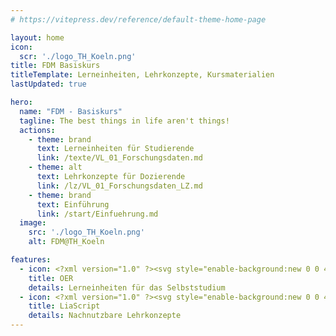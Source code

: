 ```yaml
---
# https://vitepress.dev/reference/default-theme-home-page

layout: home
icon: 
  scr: './logo_TH_Koeln.png'
title: FDM Basiskurs
titleTemplate: Lerneinheiten, Lehrkonzepte, Kursmaterialien
lastUpdated: true

hero:
  name: "FDM - Basiskurs"
  tagline: The best things in life aren't things!
  actions:
    - theme: brand
      text: Lerneinheiten für Studierende
      link: /texte/VL_01_Forschungsdaten.md
    - theme: alt
      text: Lehrkonzepte für Dozierende
      link: /lz/VL_01_Forschungsdaten_LZ.md
    - theme: brand
      text: Einführung
      link: /start/Einfuehrung.md
  image:
    src: './logo_TH_Koeln.png'
    alt: FDM@TH_Koeln

features:
  - icon: <?xml version="1.0" ?><svg style="enable-background:new 0 0 48 48;" version="1.1" viewBox="0 0 48 48" xml:space="preserve" xmlns="http://www.w3.org/2000/svg" xmlns:xlink="http://www.w3.org/1999/xlink"><g id="Icons"><g><path d="M32.87615,27.34275c0,0,0.4814-3.4056,0.3641-4.4755c0,0,1.4224,0.5371,3.3148-0.1703    c1.8925-0.7074,2.2586-0.4116,3.0559-1.1126c0.7973-0.701,4.0475-1.1541,4.0475-1.1541s-2.3041,2.2428-3.2984,3.2595    c-0.9943,1.0168-1.8221,1.5758-2.8986,2.224C36.38485,26.56205,33.37215,27.59715,32.87615,27.34275z" style="fill:#889B4C;"/><path d="M14.92645,27.30005c0,0-0.3102-2.8508-0.1929-3.9207c0,0-0.7777,0.0546-2.6702-0.6528    c-1.8924-0.7073-2.7006,0.1731-3.4979-0.5279c-0.7973-0.7009-4.2239-1.7684-4.2239-1.7684s2.4708,2.2971,3.4651,3.3139    c0.9943,1.0167,1.8221,1.5757,2.8986,2.224C11.78175,26.61635,14.43035,27.55445,14.92645,27.30005z" style="fill:#889B4C;"/><g><g><path d="M15.30015,26.00785c-0.0215,0-0.0439-0.002-0.0664-0.0059l-2.649-0.3455      c-0.2041-0.0371-0.3398-0.2319-0.3027-0.436c0.0371-0.2027,0.2285-0.3384,0.4356-0.3023l2.6489,0.3455      c0.2041,0.0371,0.3399,0.232,0.3027,0.4361C15.63605,25.88085,15.47885,26.00785,15.30015,26.00785z" style="fill:#78873A;"/></g><g><path d="M32.93525,26.00785c-0.1788,0-0.3379-0.1284-0.3692-0.3101      c-0.0361-0.2041,0.1006-0.3984,0.3047-0.4341l2.2053-0.2688c0.2021-0.0352,0.3984,0.1006,0.4336,0.3042      c0.0361,0.2041-0.1006,0.3984-0.3047,0.4341l-2.2053,0.2688C32.97815,26.00585,32.95665,26.00785,32.93525,26.00785z" style="fill:#78873A;"/></g></g><g><path d="M39.26355,19.98775c-2.39,0.59-2.59,0.24-4.52,0.04c-0.6-0.06-1.14-0.04-1.62,0.01l-0.08-0.43     c-0.38-1.34-1.36-2.45-2.29-3.26c-0.19-0.17-0.39-0.33-0.57-0.47c-0.5-0.38-0.95-0.66-1.21-0.82c-0.16-0.09-0.25-0.14-0.25-0.14     c-0.08-0.13-0.19-0.25-0.3-0.36c-0.73-0.71-2.01-0.94-2.99-1.01v-0.01h-0.02c-0.69-0.05-1.24-0.02-1.32-0.01h-0.18     c0,0-2.82-0.21-4.2,0.91c-0.17,0.14-0.32,0.3-0.44,0.48c0,0-0.03,0.02-0.09,0.05c-0.16,0.09-0.56,0.32-1.05,0.68     c-0.09,0.07-0.18,0.14-0.28,0.21c-0.1,0.08-0.2,0.16-0.31,0.24c-0.45,0.37-0.94,0.81-1.37,1.33c-0.53,0.63-0.99,1.36-1.22,2.18     l-0.07,0.43c-0.48-0.05-1.03-0.07-1.62-0.01c-1.93,0.2-2.13,0.55-4.53-0.04c-2.4-0.59-4.39,0.44-4.39,0.44s3.75,1.29,4.62,2.11     c0.88,0.82,3.89,1.54,5.31,1.04c0,0,0.22,4,1.32,5.09l3.84,4.55c0,0,1.63,1.42,4.1,1.26h0.94c2.46,0.16,4.09-1.26,4.09-1.26     l3.84-4.55c1.1-1.09,1.32-5.09,1.32-5.09c1.42,0.5,4.43-0.22,5.31-1.04c0.87-0.82,4.62-2.11,4.62-2.11     S41.66355,19.39775,39.26355,19.98775z" style="fill:#B9D67C;"/></g><path d="M17.97125,24.08995c0,0-0.4122,1.574,1.5178,1.5365c0,0,1.2929,0.2249,1.2179-1.5365" style="fill:#FFFFFF;"/><path d="M16.39735,24.08995c0,0,0.7298-2.6232,3.1194-2.4358c0,0,2.5019,0.1873,3.064,2.4358" style="fill:#889B4C;"/><path d="M31.76925,24.08995c0,0-0.7299-2.6232-3.1193-2.4358c0,0-2.502,0.1873-3.0641,2.4358" style="fill:#889B4C;"/><path d="M30.19535,24.08995c0,0,0.4122,1.574-1.5178,1.5365c0,0-1.2928,0.2249-1.2179-1.5365" style="fill:#FFFFFF;"/><g><g><path d="M19.33085,26.29175c-1.3974,0-2.3271-0.5747-2.3847-0.6114      c-0.1739-0.1103-0.2256-0.3408-0.1153-0.5156c0.1104-0.1753,0.3399-0.228,0.5166-0.1182      c0.0733,0.0455,1.8125,1.1045,4.0928-0.019c0.1885-0.0908,0.4121-0.0151,0.502,0.1709c0.0918,0.1856,0.0156,0.4106-0.17,0.502      C20.87285,26.14325,20.04085,26.29175,19.33085,26.29175z" style="fill:#889B4C;"/></g><g><path d="M28.83575,26.29175c-0.7099,0-1.542-0.1485-2.4414-0.5913      c-0.1855-0.0914-0.2617-0.3164-0.1699-0.502c0.0908-0.186,0.3154-0.2617,0.502-0.1709c2.2919,1.1294,4.0742,0.0303,4.0917,0.02      c0.1739-0.1108,0.4053-0.06,0.5176,0.1153c0.1114,0.1748,0.0596,0.4067-0.1152,0.5175      C31.16295,25.71705,30.23325,26.29175,28.83575,26.29175z" style="fill:#889B4C;"/></g></g><path d="M25.90335,26.41585l-1.0002-3.6476c-0.0537-0.1992-0.2568-0.3173-0.4609-0.2627    c-0.1992,0.0552-0.3164,0.2613-0.2617,0.461l0.9377,3.4198l-1.1174,0.4532l-0.9725-0.4193l0.9461-3.4537    c0.0547-0.1997-0.0625-0.4063-0.2627-0.461c-0.205-0.0551-0.4062,0.063-0.4599,0.2627l-0.983,3.5883    c-0.6538,0.2878-2.6891,1.4704-2.726,5.0787c-0.002,0.2071,0.1641,0.377,0.3711,0.3789c0.1924,0.0318,0.3769-0.1645,0.3789-0.3711    c0.0037-0.3552,0.0356-0.6733,0.0777-0.976h7.2906c0.038,0.299,0.0602,0.6165,0.0526,0.9638    c-0.0049,0.2071,0.1601,0.3789,0.3672,0.3833c0.0019,0,0.0049,0,0.0078,0c0.2031,0,0.3701-0.1626,0.375-0.3667    C28.53615,28.15705,26.61665,26.80455,25.90335,26.41585z M20.52805,29.71705c0.496-1.8398,1.6614-2.5096,2.0451-2.6768    l1.2744,0.5498c0.0918,0.0401,0.1972,0.0405,0.289,0.0034l1.3536-0.5483c0.3878,0.2034,1.5456,0.9562,2.0159,2.6719H20.52805z" style="fill:#9FBA5D;"/><g><g><path d="M20.18355,20.24775c-0.04,0.02-0.09,0.03-0.14,0.03c-0.15,0-0.29-0.09-0.35-0.23      c-0.01-0.03-1.14-2.77-2.15-3.95c0.11-0.08,0.21-0.16,0.31-0.24c0.1-0.07,0.19-0.14,0.28-0.21c1.09,1.3,2.21,3.99,2.26,4.11      C20.47355,19.95775,20.37355,20.17775,20.18355,20.24775z" style="fill:#9FBA5D;"/></g><g><path d="M22.73355,20.04775c-0.05,0.02-0.1,0.03-0.15,0.03c-0.15,0-0.28-0.08-0.35-0.22      c-0.01-0.04-1.39-3.15-3.05-4.89c0.06-0.03,0.09-0.05,0.09-0.05c0.12-0.18,0.27-0.34,0.44-0.48c1.76,1.83,3.15,4.97,3.21,5.12      C23.00355,19.74775,22.92355,19.96775,22.73355,20.04775z" style="fill:#9FBA5D;"/></g><g><path d="M30.75355,16.34775c-1.03,1.19-2.29,3.69-2.31,3.73c-0.06,0.13-0.2,0.2-0.33,0.2      c-0.06,0-0.12-0.01-0.17-0.04c-0.19-0.09-0.26-0.32-0.17-0.5c0.06-0.12,1.3-2.58,2.41-3.86      C30.36355,16.01775,30.56355,16.17775,30.75355,16.34775z" style="fill:#9FBA5D;"/></g><g><path d="M28.97355,15.05775c-1.66,1.72-3.04,4.67-3.06,4.71c-0.06,0.13-0.2,0.21-0.34,0.21      c-0.05,0-0.1-0.01-0.16-0.03c-0.18-0.09-0.27-0.31-0.18-0.5c0.06-0.14,1.44-3.07,3.19-4.89c0.11,0.11,0.22,0.23,0.3,0.36      C28.72355,14.91775,28.81355,14.96775,28.97355,15.05775z" style="fill:#9FBA5D;"/></g></g><g><path d="M17.75565,29.12225c-0.0839,0-0.1679-0.0278-0.2373-0.0849     c-0.3398-0.2783-0.8945-1.1958-1.0019-1.3775c-0.1055-0.1777-0.0479-0.4077,0.1308-0.5136     c0.1778-0.104,0.4083-0.0474,0.5137,0.1303c0.2403,0.4038,0.6572,1.0371,0.8321,1.1807     c0.1601,0.1313,0.1835,0.3677,0.0527,0.5278C17.97155,29.07545,17.86405,29.12225,17.75565,29.12225z" style="fill:#9FBA5D;"/></g><path d="M14.88355,20.03775c0,0,0.9159,0.002,1.5802,0.3247c0,0-0.3715-0.7812-1.4073-1.0699    C15.05645,19.29255,14.93145,19.56025,14.88355,20.03775z" style="fill:#9FBA5D;"/><path d="M33.12355,20.03775c0,0-0.536,0.019-1.3543,0.3247c0,0,0.4631-0.917,1.1724-1.0699    C32.94165,19.29255,33.17365,19.69615,33.12355,20.03775z" style="fill:#9FBA5D;"/></g></g></svg>
    title: OER
    details: Lerneinheiten für das Selbststudium
  - icon: <?xml version="1.0" ?><svg style="enable-background:new 0 0 48 48;" version="1.1" viewBox="0 0 48 48" xml:space="preserve" xmlns="http://www.w3.org/2000/svg" xmlns:xlink="http://www.w3.org/1999/xlink"><g id="Icons"><g><path d="M32.87615,27.34275c0,0,0.4814-3.4056,0.3641-4.4755c0,0,1.4224,0.5371,3.3148-0.1703    c1.8925-0.7074,2.2586-0.4116,3.0559-1.1126c0.7973-0.701,4.0475-1.1541,4.0475-1.1541s-2.3041,2.2428-3.2984,3.2595    c-0.9943,1.0168-1.8221,1.5758-2.8986,2.224C36.38485,26.56205,33.37215,27.59715,32.87615,27.34275z" style="fill:#889B4C;"/><path d="M14.92645,27.30005c0,0-0.3102-2.8508-0.1929-3.9207c0,0-0.7777,0.0546-2.6702-0.6528    c-1.8924-0.7073-2.7006,0.1731-3.4979-0.5279c-0.7973-0.7009-4.2239-1.7684-4.2239-1.7684s2.4708,2.2971,3.4651,3.3139    c0.9943,1.0167,1.8221,1.5757,2.8986,2.224C11.78175,26.61635,14.43035,27.55445,14.92645,27.30005z" style="fill:#889B4C;"/><g><g><path d="M15.30015,26.00785c-0.0215,0-0.0439-0.002-0.0664-0.0059l-2.649-0.3455      c-0.2041-0.0371-0.3398-0.2319-0.3027-0.436c0.0371-0.2027,0.2285-0.3384,0.4356-0.3023l2.6489,0.3455      c0.2041,0.0371,0.3399,0.232,0.3027,0.4361C15.63605,25.88085,15.47885,26.00785,15.30015,26.00785z" style="fill:#78873A;"/></g><g><path d="M32.93525,26.00785c-0.1788,0-0.3379-0.1284-0.3692-0.3101      c-0.0361-0.2041,0.1006-0.3984,0.3047-0.4341l2.2053-0.2688c0.2021-0.0352,0.3984,0.1006,0.4336,0.3042      c0.0361,0.2041-0.1006,0.3984-0.3047,0.4341l-2.2053,0.2688C32.97815,26.00585,32.95665,26.00785,32.93525,26.00785z" style="fill:#78873A;"/></g></g><g><path d="M39.26355,19.98775c-2.39,0.59-2.59,0.24-4.52,0.04c-0.6-0.06-1.14-0.04-1.62,0.01l-0.08-0.43     c-0.38-1.34-1.36-2.45-2.29-3.26c-0.19-0.17-0.39-0.33-0.57-0.47c-0.5-0.38-0.95-0.66-1.21-0.82c-0.16-0.09-0.25-0.14-0.25-0.14     c-0.08-0.13-0.19-0.25-0.3-0.36c-0.73-0.71-2.01-0.94-2.99-1.01v-0.01h-0.02c-0.69-0.05-1.24-0.02-1.32-0.01h-0.18     c0,0-2.82-0.21-4.2,0.91c-0.17,0.14-0.32,0.3-0.44,0.48c0,0-0.03,0.02-0.09,0.05c-0.16,0.09-0.56,0.32-1.05,0.68     c-0.09,0.07-0.18,0.14-0.28,0.21c-0.1,0.08-0.2,0.16-0.31,0.24c-0.45,0.37-0.94,0.81-1.37,1.33c-0.53,0.63-0.99,1.36-1.22,2.18     l-0.07,0.43c-0.48-0.05-1.03-0.07-1.62-0.01c-1.93,0.2-2.13,0.55-4.53-0.04c-2.4-0.59-4.39,0.44-4.39,0.44s3.75,1.29,4.62,2.11     c0.88,0.82,3.89,1.54,5.31,1.04c0,0,0.22,4,1.32,5.09l3.84,4.55c0,0,1.63,1.42,4.1,1.26h0.94c2.46,0.16,4.09-1.26,4.09-1.26     l3.84-4.55c1.1-1.09,1.32-5.09,1.32-5.09c1.42,0.5,4.43-0.22,5.31-1.04c0.87-0.82,4.62-2.11,4.62-2.11     S41.66355,19.39775,39.26355,19.98775z" style="fill:#B9D67C;"/></g><path d="M17.97125,24.08995c0,0-0.4122,1.574,1.5178,1.5365c0,0,1.2929,0.2249,1.2179-1.5365" style="fill:#FFFFFF;"/><path d="M16.39735,24.08995c0,0,0.7298-2.6232,3.1194-2.4358c0,0,2.5019,0.1873,3.064,2.4358" style="fill:#889B4C;"/><path d="M31.76925,24.08995c0,0-0.7299-2.6232-3.1193-2.4358c0,0-2.502,0.1873-3.0641,2.4358" style="fill:#889B4C;"/><path d="M30.19535,24.08995c0,0,0.4122,1.574-1.5178,1.5365c0,0-1.2928,0.2249-1.2179-1.5365" style="fill:#FFFFFF;"/><g><g><path d="M19.33085,26.29175c-1.3974,0-2.3271-0.5747-2.3847-0.6114      c-0.1739-0.1103-0.2256-0.3408-0.1153-0.5156c0.1104-0.1753,0.3399-0.228,0.5166-0.1182      c0.0733,0.0455,1.8125,1.1045,4.0928-0.019c0.1885-0.0908,0.4121-0.0151,0.502,0.1709c0.0918,0.1856,0.0156,0.4106-0.17,0.502      C20.87285,26.14325,20.04085,26.29175,19.33085,26.29175z" style="fill:#889B4C;"/></g><g><path d="M28.83575,26.29175c-0.7099,0-1.542-0.1485-2.4414-0.5913      c-0.1855-0.0914-0.2617-0.3164-0.1699-0.502c0.0908-0.186,0.3154-0.2617,0.502-0.1709c2.2919,1.1294,4.0742,0.0303,4.0917,0.02      c0.1739-0.1108,0.4053-0.06,0.5176,0.1153c0.1114,0.1748,0.0596,0.4067-0.1152,0.5175      C31.16295,25.71705,30.23325,26.29175,28.83575,26.29175z" style="fill:#889B4C;"/></g></g><path d="M25.90335,26.41585l-1.0002-3.6476c-0.0537-0.1992-0.2568-0.3173-0.4609-0.2627    c-0.1992,0.0552-0.3164,0.2613-0.2617,0.461l0.9377,3.4198l-1.1174,0.4532l-0.9725-0.4193l0.9461-3.4537    c0.0547-0.1997-0.0625-0.4063-0.2627-0.461c-0.205-0.0551-0.4062,0.063-0.4599,0.2627l-0.983,3.5883    c-0.6538,0.2878-2.6891,1.4704-2.726,5.0787c-0.002,0.2071,0.1641,0.377,0.3711,0.3789c0.1924,0.0318,0.3769-0.1645,0.3789-0.3711    c0.0037-0.3552,0.0356-0.6733,0.0777-0.976h7.2906c0.038,0.299,0.0602,0.6165,0.0526,0.9638    c-0.0049,0.2071,0.1601,0.3789,0.3672,0.3833c0.0019,0,0.0049,0,0.0078,0c0.2031,0,0.3701-0.1626,0.375-0.3667    C28.53615,28.15705,26.61665,26.80455,25.90335,26.41585z M20.52805,29.71705c0.496-1.8398,1.6614-2.5096,2.0451-2.6768    l1.2744,0.5498c0.0918,0.0401,0.1972,0.0405,0.289,0.0034l1.3536-0.5483c0.3878,0.2034,1.5456,0.9562,2.0159,2.6719H20.52805z" style="fill:#9FBA5D;"/><g><g><path d="M20.18355,20.24775c-0.04,0.02-0.09,0.03-0.14,0.03c-0.15,0-0.29-0.09-0.35-0.23      c-0.01-0.03-1.14-2.77-2.15-3.95c0.11-0.08,0.21-0.16,0.31-0.24c0.1-0.07,0.19-0.14,0.28-0.21c1.09,1.3,2.21,3.99,2.26,4.11      C20.47355,19.95775,20.37355,20.17775,20.18355,20.24775z" style="fill:#9FBA5D;"/></g><g><path d="M22.73355,20.04775c-0.05,0.02-0.1,0.03-0.15,0.03c-0.15,0-0.28-0.08-0.35-0.22      c-0.01-0.04-1.39-3.15-3.05-4.89c0.06-0.03,0.09-0.05,0.09-0.05c0.12-0.18,0.27-0.34,0.44-0.48c1.76,1.83,3.15,4.97,3.21,5.12      C23.00355,19.74775,22.92355,19.96775,22.73355,20.04775z" style="fill:#9FBA5D;"/></g><g><path d="M30.75355,16.34775c-1.03,1.19-2.29,3.69-2.31,3.73c-0.06,0.13-0.2,0.2-0.33,0.2      c-0.06,0-0.12-0.01-0.17-0.04c-0.19-0.09-0.26-0.32-0.17-0.5c0.06-0.12,1.3-2.58,2.41-3.86      C30.36355,16.01775,30.56355,16.17775,30.75355,16.34775z" style="fill:#9FBA5D;"/></g><g><path d="M28.97355,15.05775c-1.66,1.72-3.04,4.67-3.06,4.71c-0.06,0.13-0.2,0.21-0.34,0.21      c-0.05,0-0.1-0.01-0.16-0.03c-0.18-0.09-0.27-0.31-0.18-0.5c0.06-0.14,1.44-3.07,3.19-4.89c0.11,0.11,0.22,0.23,0.3,0.36      C28.72355,14.91775,28.81355,14.96775,28.97355,15.05775z" style="fill:#9FBA5D;"/></g></g><g><path d="M17.75565,29.12225c-0.0839,0-0.1679-0.0278-0.2373-0.0849     c-0.3398-0.2783-0.8945-1.1958-1.0019-1.3775c-0.1055-0.1777-0.0479-0.4077,0.1308-0.5136     c0.1778-0.104,0.4083-0.0474,0.5137,0.1303c0.2403,0.4038,0.6572,1.0371,0.8321,1.1807     c0.1601,0.1313,0.1835,0.3677,0.0527,0.5278C17.97155,29.07545,17.86405,29.12225,17.75565,29.12225z" style="fill:#9FBA5D;"/></g><path d="M14.88355,20.03775c0,0,0.9159,0.002,1.5802,0.3247c0,0-0.3715-0.7812-1.4073-1.0699    C15.05645,19.29255,14.93145,19.56025,14.88355,20.03775z" style="fill:#9FBA5D;"/><path d="M33.12355,20.03775c0,0-0.536,0.019-1.3543,0.3247c0,0,0.4631-0.917,1.1724-1.0699    C32.94165,19.29255,33.17365,19.69615,33.12355,20.03775z" style="fill:#9FBA5D;"/></g></g></svg>
    title: LiaScript
    details: Nachnutzbare Lehrkonzepte
---
```


